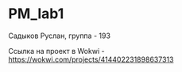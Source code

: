 # PM_lab1

Садыков Руслан, группа - 193

Ссылка на проект в Wokwi - https://wokwi.com/projects/414402231898637313
